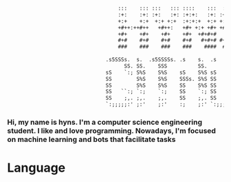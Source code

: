 ```diff

                                    :::    ::: :::   ::: ::::    :::  ::::::::  
                                    :+:    :+: :+:   :+: :+:+:   :+: :+:    :+: 
                                    +:+    +:+  +:+ +:+  :+:+:+  +:+ +:+        
                                    +#++:++#++   +#++:   +#+ +:+ +#+ +#++:++#++ 
                                    +#+    +#+    +#+    +#+  +#+#+#        +#+ 
                                    #+#    #+#    #+#    #+#   #+#+# #+#    #+# 
                                    ###    ###    ###    ###    ####  ######## 
                                                      
                                .s5SSSs.  s.  .s5SSSSs. .s    s.  .s    s.  .s5SSSs.  
                                      SS. SS.    SSS          SS.       SS.       SS. 
                                sS    `:; S%S    S%S    sS    S%S sS    S%S sS    S%S 
                                SS        S%S    S%S    SSSs. S%S SS    S%S SS .sSSS  
                                SS        S%S    S%S    SS    S%S SS    S%S SS    S%S 
                                SS   ``:; `:;    `:;    SS    `:; SS    `:; SS    `:; 
                                SS    ;,. ;,.    ;,.    SS    ;,. SS    ;,. SS    ;,. 
                                `:;;;;;:' ;:'    ;:'    :;    ;:' `:;;;;;:' `:;;;;;:' 
```
### Hi, my name is hyns. I'm a computer science engineering student. I like and love programming. Nowadays, I'm focused on machine learning and bots that facilitate tasks
#                                                   Language
